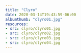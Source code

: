 ```yaml
---
title: "Clyro"
date: 2020-03-14T19:43:59-06:00
albumthumb: "clyro01.jpg"
resources:
- src: clyro/clyro01.jpg
- src: clyro/clyro02.jpg
- src: clyro/clyro03.jpg
- src: clyro/clyro04.jpg
---
```


